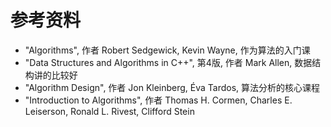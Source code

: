 
# 参考资料

- "Algorithms", 作者 Robert Sedgewick, Kevin Wayne, 作为算法的入门课
- "Data Structures and Algorithms in C++", 第4版, 作者 Mark Allen, 数据结构讲的比较好
- "Algorithm Design", 作者 Jon Kleinberg, Éva Tardos, 算法分析的核心课程
- "Introduction to Algorithms", 作者 Thomas H. Cormen, Charles E. Leiserson, Ronald L. Rivest, Clifford Stein
